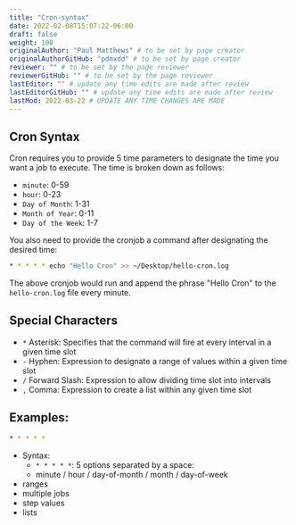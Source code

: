 ```yaml
---
title: "Cron-syntax"
date: 2022-02-08T15:07:22-06:00
draft: false
weight: 100
originalAuthor: "Paul Matthews" # to be set by page creator
originalAuthorGitHub: "pdmxdd" # to be set by page creator
reviewer: "" # to be set by the page reviewer
reviewerGitHub: "" # to be set by the page reviewer
lastEditor: "" # update any time edits are made after review
lastEditorGitHub: "" # update any time edits are made after review
lastMod: 2022-03-22 # UPDATE ANY TIME CHANGES ARE MADE
---
```


## Cron Syntax

Cron requires you to provide 5 time parameters to designate the time you want a job to execute. The time is broken down as follows:

- `minute`: 0-59
- `hour`: 0-23
- `Day of Month`: 1-31
- `Month of Year`: 0-11
- `Day of the Week`: 1-7

You also need to provide the cronjob a command after designating the desired time:

```bash
* * * * * echo "Hello Cron" >> ~/Desktop/hello-cron.log
```

The above cronjob would run and append the phrase "Hello Cron" to the `hello-cron.log` file every minute.

## Special Characters

- `*` Asterisk: Specifies that the command will fire at every interval in a given time slot
- `-` Hyphen: Expression to designate a range of values within a given time slot
- `/` Forward Slash: Expression to allow dividing time slot into intervals
- `,` Comma: Expression to create a list within any given time slot

## Examples:

```bash
* * * * * 
```
- Syntax:
  - `* * * * *`: 5 options separated by a space:
  - minute / hour / day-of-month / month / day-of-week
- ranges
- multiple jobs
- step values
- lists